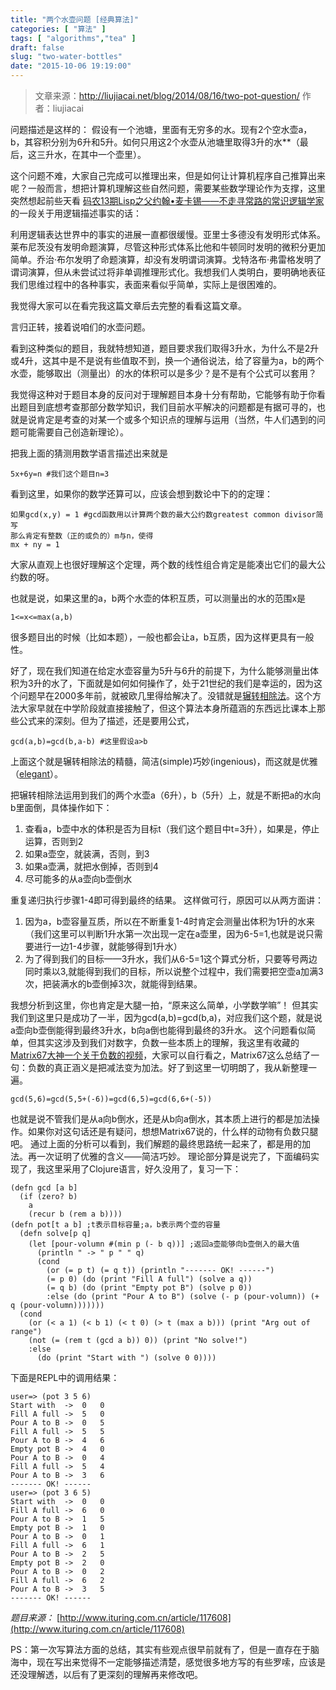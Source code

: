 ```yaml
---
title: "两个水壶问题 [经典算法]"
categories: [ "算法" ]
tags: [ "algorithms","tea" ]
draft: false
slug: "two-water-bottles"
date: "2015-10-06 19:19:00"
---
```


> 文章来源：http://liujiacai.net/blog/2014/08/16/two-pot-question/
> 作者：liujiacai

问题描述是这样的：
假设有一个池塘，里面有无穷多的水。现有2个空水壶a，b，其容积分别为6升和5升。如何只用这2个水壶从池塘里取得3升的水**（最后，这三升水，在其中一个壶里）。

这个问题不难，大家自己完成可以推理出来，但是如何让计算机程序自己推算出来呢？一般而言，想把计算机理解这些自然问题，需要某些数学理论作为支撑，这里突然想起前些天看 [码农13期Lisp之父约翰•麦卡锡——不走寻常路的常识逻辑学家](http://www.ituring.com.cn/article/117596) 的一段关于用逻辑描述事实的话：

利用逻辑表达世界中的事实的进展一直都很缓慢。亚里士多德没有发明形式体系。莱布尼茨没有发明命题演算，尽管这种形式体系比他和牛顿同时发明的微积分更加简单。乔治·布尔发明了命题演算，却没有发明谓词演算。戈特洛布·弗雷格发明了谓词演算，但从未尝试过将非单调推理形式化。我想我们人类明白，要明确地表征我们思维过程中的各种事实，表面来看似乎简单，实际上是很困难的。


<!--more-->


我觉得大家可以在看完我这篇文章后去完整的看看这篇文章。

言归正转，接着说咱们的水壶问题。

看到这种类似的题目，我就特想知道，题目要求我们取得3升水，为什么不是2升或4升，这其中是不是说有些值取不到，换一个通俗说法，给了容量为a，b的两个水壶，能够取出（测量出）的水的体积可以是多少？是不是有个公式可以套用？

我觉得这种对于题目本身的反问对于理解题目本身十分有帮助，它能够有助于你看出题目到底想考查那部分数学知识，我们目前水平解决的问题都是有据可寻的，也就是说肯定是考查的对某一个或多个知识点的理解与运用（当然，牛人们遇到的问题可能需要自己创造新理论）。

把我上面的猜测用数学语言描述出来就是

    5x+6y=n #我们这个题目n=3

看到这里，如果你的数学还算可以，应该会想到数论中下的的定理：

    如果gcd(x,y) = 1 #gcd函数用以计算两个数的最大公约数greatest common divisor简写
    那么肯定有整数（正的或负的）m与n，使得
    mx + ny = 1

大家从直观上也很好理解这个定理，两个数的线性组合肯定是能凑出它们的最大公约数的呀。

也就是说，如果这里的a，b两个水壶的体积互质，可以测量出的水的范围x是

    1<=x<=max(a,b)

很多题目出的时候（比如本题），一般也都会让a，b互质，因为这样更具有一般性。

好了，现在我们知道在给定水壶容量为5升与6升的前提下，为什么能够测量出体积为3升的水了，下面就是如何如何操作了，处于21世纪的我们是幸运的，因为这个问题早在2000多年前，就被欧几里得给解决了。没错就是[辗转相除法](http://zh.wikipedia.org/wiki/%E8%BE%97%E8%BD%AC%E7%9B%B8%E9%99%A4%E6%B3%95)。这个方法大家早就在中学阶段就直接接触了，但这个算法本身所蕴涵的东西远比课本上那些公式来的深刻。但为了描述，还是要用公式，

    gcd(a,b)=gcd(b,a-b) #这里假设a>b

上面这个就是辗转相除法的精髓，简洁(simple)巧妙(ingenious)，而这就是优雅（[elegant](http://www.oxforddictionaries.com/us/definition/american_english/elegant?q=elegant)）。

把辗转相除法运用到我们的两个水壶a（6升），b（5升）上，就是不断把a的水向b里面倒，具体操作如下：

 1. 查看a，b壶中水的体积是否为目标t（我们这个题目中t=3升），如果是，停止运算，否则到2
 2. 如果a壶空，就装满，否则，到3
 3. 如果a壶满，就把水倒掉，否则到4
 4. 尽可能多的从a壶向b壶倒水

重复递归执行步骤1-4即可得到最终的结果。
这样做可行，原因可以从两方面讲：

 1. 因为a，b壶容量互质，所以在不断重复1-4时肯定会测量出体积为1升的水来（我们这里可以判断1升水第一次出现一定在a壶里，因为6-5=1,也就是说只需要进行一边1-4步骤，就能够得到1升水）
 2. 为了得到我们的目标——3升水，我们从6-5=1这个算式分析，只要等号两边同时乘以3,就能得到我们的目标，所以说整个过程中，我们需要把空壶a加满3次，把装满水的b壶倒掉3次，就能得到结果。

我想分析到这里，你也肯定是大腿一拍，“原来这么简单，小学数学嘛”！
但其实我们到这里只是成功了一半，因为gcd(a,b)=gcd(b,a)，对应我们这个题，就是说a壶向b壶倒能得到最终3升水，b向a倒也能得到最终的3升水。
这个问题看似简单，但其实这涉及到我们对数字，负数一些本质上的理解，我这里有收藏的 [Matrix67大神一个关于负数的视频](http://pan.baidu.com/s/1i321Tvn)，大家可以自行看之，Matrix67这么总结了一句：负数的真正涵义是把减法变为加法。好了到这里一切明朗了，我从新整理一遍。

    gcd(5,6)=gcd(5,5+(-6))=gcd(6,5)=gcd(6,6+(-5))

也就是说不管我们是从a向b倒水，还是从b向a倒水，其本质上进行的都是加法操作。如果你对这句话还是有疑问，想想Matrix67说的，什么样的动物有负数只腿吧。
通过上面的分析可以看到，我们解题的最终思路统一起来了，都是用的加法。再一次证明了优雅的含义——简洁巧妙。
理论部分算是说完了，下面编码实现了，我这里采用了Clojure语言，好久没用了，复习一下：

    (defn gcd [a b]
      (if (zero? b)
        a
        (recur b (rem a b))))
    (defn pot[t a b] ;t表示目标容量;a，b表示两个壶的容量
      (defn solve[p q]
        (let [pour-volumn #(min p (- b q))] ;返回a壶能够向b壶倒入的最大值
          (println " -> " p " " q)    
          (cond 
            (or (= p t) (= q t)) (println "------- OK! ------")
            (= p 0) (do (print "Fill A full") (solve a q))
            (= q b) (do (print "Empty pot B") (solve p 0))
            :else (do (print "Pour A to B") (solve (- p (pour-volumn)) (+ q (pour-volumn)))))))
      (cond 
        (or (< a 1) (< b 1) (< t 0) (> t (max a b))) (print "Arg out of range")
        (not (= (rem t (gcd a b)) 0)) (print "No solve!")
        :else 
          (do (print "Start with ") (solve 0 0))))

下面是REPL中的调用结果：

    user=> (pot 3 5 6)
    Start with  ->  0   0
    Fill A full ->  5   0
    Pour A to B ->  0   5
    Fill A full ->  5   5
    Pour A to B ->  4   6
    Empty pot B ->  4   0
    Pour A to B ->  0   4
    Fill A full ->  5   4
    Pour A to B ->  3   6
    ------- OK! ------
    user=> (pot 3 6 5)
    Start with  ->  0   0
    Fill A full ->  6   0
    Pour A to B ->  1   5
    Empty pot B ->  1   0
    Pour A to B ->  0   1
    Fill A full ->  6   1
    Pour A to B ->  2   5
    Empty pot B ->  2   0
    Pour A to B ->  0   2
    Fill A full ->  6   2
    Pour A to B ->  3   5
    ------- OK! ------

*题目来源：*
[http://www.ituring.com.cn/article/117608](http://www.ituring.com.cn/article/117608)

PS：第一次写算法方面的总结，其实有些观点很早前就有了，但是一直存在于脑海中，现在写出来觉得不一定能够描述清楚，感觉很多地方写的有些罗嗦，应该是还没理解透，以后有了更深刻的理解再来修改吧。